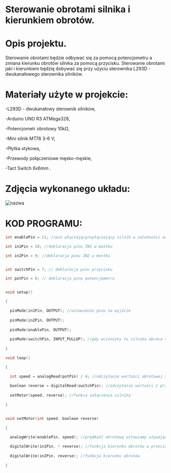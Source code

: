 # Sterowanie obrotami silnika i kierunkiem obrotów.
# Opis projektu.

Sterowanie obrotami będzie odbywać się za pomocą potencjometru a zmiana kierunku obrotów silnika za pomocą przycisku. 
Sterowanie obrotami jaki i kierunkiem będzię dobywać się przy użyciu sterownika L293D - dwukanałowego sterownika silników.

# Materiały użyte w projekcie:

-L293D - dwukanałowy sterownik silników,

-Arduino UNO R3 ATMega328,

-Potencjometr obrotowy 10kΩ,

-Mini silnik MT78 3-6 V,

-Płytka stykowa,

-Przewody połączeniowe męsko-męskie,

-Tact Switch 6x6mm .
# Zdjęcia wykonanego układu:
![nazwa](C:\Users\Karol\Desktop\STEROWANIE)




# KOD PROGRAMU:


```c
int enablePin = 11; //pin włączający/wyłączający silnik w zależności od stanów wejść IN1 i IN2

int in1Pin = 10; //deklaracja pinu IN1 w mostku

int in2Pin = 9; //deklaracja pinu IN2 w mostku


int switchPin = 7; // deklaracja pinu przycisku

int potPin = 0; // deklaracja pinu potencjometru


void setup()

{

  pinMode(in1Pin, OUTPUT); //ustawienie pinu na wyjście 
  
  pinMode(in2Pin, OUTPUT);
  
  pinMode(enablePin, OUTPUT);
  
  pinMode(switchPin, INPUT_PULLUP); //gdy wciśniety to silnika obraca się  zgodnie ze wskazówkami zegara gdy nie to w przeciwnym kierunku, 
  
}

void loop()

{

  int speed = analogRead(potPin) / 4; //odczytanie wartości obrotowej silnika z wejścia anlogowego, dzielona przez 4 ponieważ odczyt będzie z przedziału pomiędzy 0 a 1023, a na                                        wyjściu analogowym potrzebujemy zakresu od 0 do 255.
  
  boolean reverse = digitalRead(switchPin); //odczytanie wartości z przycisku 
  
  setMotor(speed, reverse); //funkca załączenia silnika
  
}


void setMotor(int speed, boolean reverse)

{

  analogWrite(enablePin, speed); //prędkość obrotową ustawiamy używając “analogWrite” na pinie “enable”
  
  digitalWrite(in1Pin, ! reverse); //funkcja kierunku obrotów w przeciwnym kierunku
  
  digitalWrite(in2Pin, reverse); //funkcja kierunku obrotów
  
}
```
